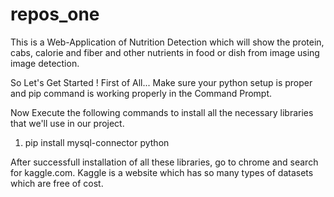 # repos_one
This is a Web-Application of Nutrition Detection which will show the protein, cabs, calorie and fiber and other nutrients in food or dish from image using image detection. 


So Let's Get Started !
First of All... Make sure your python setup is proper and pip command is working properly in the Command Prompt.

Now Execute the following commands to install all the necessary libraries that we'll use in our project.
1. pip install mysql-connector python

After successfull installation of all these libraries, go to chrome and search for kaggle.com.
Kaggle is a website which has so many types of datasets which are free of cost. 
